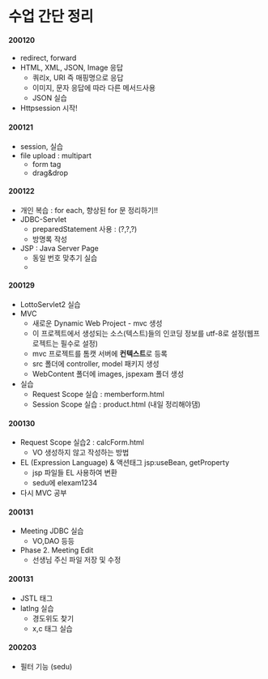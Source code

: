 # 수업 간단 정리

#### 200120

- redirect, forward 
- HTML, XML, JSON, Image 응답
  - 쿼리x, URI 즉 매핑명으로 응답
  - 이미지, 문자 응답에 따라 다른 메서드사용
  - JSON 실습
- Httpsession 시작!



#### 200121

- session, 실습
- file upload : multipart
  - form tag
  - drag&drop



#### 200122

- 개인 복습 : for each, 향상된 for 문 정리하기!!
- JDBC-Servlet 
  - preparedStatement 사용 : (?,?,?)
  - 방명록 작성
- JSP : Java Server Page
  - 동일 번호 맞추기 실습
  - 

#### 200129

- LottoServlet2 실습
- MVC
  - 새로운 Dynamic Web Project - mvc 생성
  - 이 프로젝트에서 생성되는 소스(텍스트)들의 인코딩 정보를 utf-8로 설정(웹프로젝트는 필수로 설정)
  - mvc 프로젝트를 톰캣 서버에 **컨텍스트**로 등록
  - src 폴더에 controller, model 패키지 생성
  - WebContent 폴더에 images, jspexam 폴더 생성
- 실습 
  - Request Scope 실습 : memberform.html
  - Session Scope 실습 : product.html (내일 정리해야댐)



#### 200130

- Request Scope 실습2 : calcForm.html
  - VO 생성하지 않고 작성하는 방법
- EL (Expression Language) & 액션태그 jsp:useBean, getProperty
  - jsp 파일들 EL 사용하여 변환
  - sedu에 elexam1234 
- 다시 MVC 공부



#### 200131

- Meeting JDBC 실습
  - VO,DAO 등등
- Phase 2. Meeting Edit
  - 선생님 주신 파일 저장 및 수정



#### 200131

- JSTL 태그 
- latlng 실습
  - 경도위도 찾기
  - x,c 태그 실습



#### 200203

- 필터 기능 (sedu)